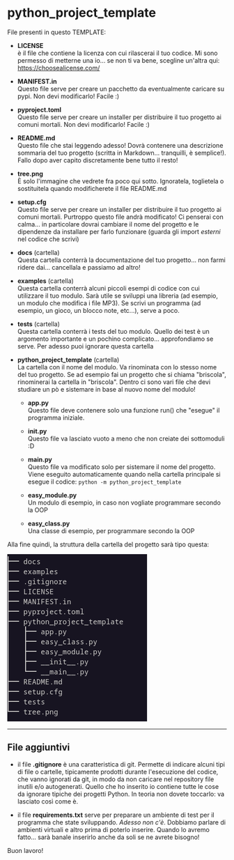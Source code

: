 # python_project_template

File presenti in questo TEMPLATE:

* **LICENSE**<br>
  è il file che contiene la licenza con cui rilascerai il tuo codice. Mi sono
  permesso di metterne una io... se non ti va bene, scegline un'altra qui: <https://choosealicense.com/>
  
* **MANIFEST.in**<br>
  Questo file serve per creare un pacchetto da eventualmente caricare su pypi.
  Non devi modificarlo! Facile :)
  
* **pyproject.toml**<br>
  Questo file serve per creare un installer per distribuire il tuo progetto ai 
  comuni mortali. 
  Non devi modificarlo! Facile :)
  
* **README.md**<br>
  Questo file che stai leggendo adesso! Dovrà contenere una descrizione sommaria del tuo
  progetto (scritta in Markdown... tranquilli, è semplice!). Fallo dopo aver capito
  discretamente bene tutto il resto!

* **tree.png**<br>
  È solo l'immagine che vedrete fra poco qui sotto. 
  Ignoratela, toglietela o sostituitela quando modificherete il file README.md
  
* **setup.cfg**<br>
  Questo file serve per creare un installer per distribuire il tuo progetto ai 
  comuni mortali. Purtroppo questo file andrà modificato! Ci penserai con calma...
  in particolare dovrai cambiare il nome del progetto e le dipendenze da installare
  per farlo funzionare (guarda gli import *esterni* nel codice che scrivi)
 
* **docs** (cartella)<br>
  Questa cartella conterrà la documentazione del tuo progetto... non farmi ridere dai...
  cancellala e passiamo ad altro!
  
* **examples** (cartella)<br>
  Questa cartella conterrà alcuni piccoli esempi di codice con cui utilizzare il tuo modulo.
  Sarà utile se sviluppi una libreria (ad esempio, un modulo che modifica i file MP3). Se
  scrivi un programma (ad esempio, un gioco, un blocco note, etc...), serve a poco.
  
* **tests** (cartella)<br>
  Questa cartella conterrà i tests del tuo modulo. Quello dei test è un argomento importante
  e un pochino complicato... approfondiamo se serve. Per adesso puoi ignorare questa cartella
  
* **python_project_template** (cartella)<br>
  La cartella con il nome del modulo. Va rinominata con lo stesso nome del tuo progetto. Se
  ad esempio fai un progetto che si chiama "briscola", rinominerai la cartella in "briscola".
  Dentro ci sono vari file che devi studiare un pò e sistemare in base al nuovo nome del 
  modulo!

  * **app.py**<br>
    Questo file deve contenere solo una funzione run() che "esegue" il programma iniziale.
    
  * **__init__.py**<br>
    Questo file va lasciato vuoto a meno che non creiate dei sottomoduli :D
    
  * **__main__.py**<br>
    Questo file va modificato solo per sistemare il nome del progetto. Viene eseguito automaticamente
    quando nella cartella principale si esegue il codice: `python -m python_project_template`
    
  * **easy_module.py**<br>
    Un modulo di esempio, in caso non vogliate programmare secondo la OOP
  
  * **easy_class.py**<br>
    Una classe di esempio, per programmare secondo la OOP
    

Alla fine quindi, la struttura della cartella del progetto sarà tipo questa:

![dir tree](tree.png)

----------------------------------------------------------------------------------------------------------

## File aggiuntivi

* il file **.gitignore** è una caratteristica di git. Permette di indicare alcuni tipi di file o cartelle, tipicamente prodotti durante l'esecuzione del codice, 
  che vanno ignorati da git, in modo da non caricare nel repository file inutili e/o autogenerati.
  Quello che ho inserito io contiene tutte le cose da ignorare tipiche dei progetti Python. In teoria non dovete toccarlo: va lasciato così come è.

* il file **requirements.txt** serve per preparare un ambiente di test per il programma che state sviluppando. *Adesso non c'è*. 
  Dobbiamo parlare di ambienti virtuali e altro prima di poterlo inserire. 
  Quando lo avremo fatto... sarà banale inserirlo anche da soli se ne avrete bisogno!
  

Buon lavoro!

